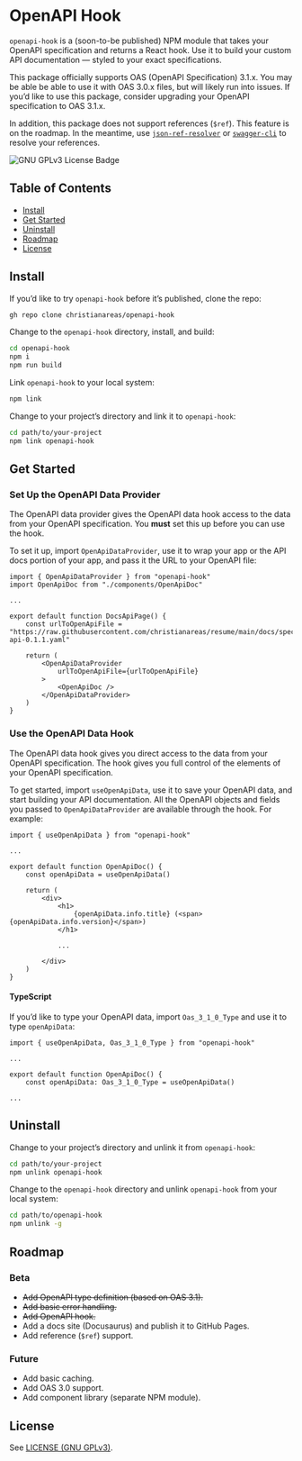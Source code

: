 # OpenAPI Hook
`openapi-hook` is a (soon-to-be published) NPM module that takes your OpenAPI specification and returns a React hook. Use it to build your custom API documentation — styled to your exact specifications.

This package officially supports OAS (OpenAPI Specification) 3.1.x. You may be able be able to use it with OAS 3.0.x files, but will likely run into issues. If you’d like to use this package, consider upgrading your OpenAPI specification to OAS 3.1.x.

In addition, this package does not support references (`$ref`). This feature is on the roadmap. In the meantime, use [`json-ref-resolver`](https://github.com/stoplightio/json-ref-resolver) or [`swagger-cli`](https://github.com/APIDevTools/swagger-cli) to resolve your references.

![GNU GPLv3 License Badge](https://img.shields.io/github/license/christianareas/openapi-hook)

## Table of Contents
- [Install](#install)
- [Get Started](#get-started)
- [Uninstall](#uninstall)
- [Roadmap](#roadmap)
- [License](#license)

## Install
If you’d like to try `openapi-hook` before it’s published, clone the repo:

```bash
gh repo clone christianareas/openapi-hook
```

Change to the `openapi-hook` directory, install, and build:

```bash
cd openapi-hook
npm i
npm run build
```

Link `openapi-hook` to your local system:

```bash
npm link
```

Change to your project’s directory and link it to `openapi-hook`:

```bash
cd path/to/your-project
npm link openapi-hook
```


## Get Started

### Set Up the OpenAPI Data Provider
The OpenAPI data provider gives the OpenAPI data hook access to the data from your OpenAPI specification. You **must** set this up before you can use the hook.

To set it up, import `OpenApiDataProvider`, use it to wrap your app or the API docs portion of your app, and pass it the URL to your OpenAPI file:

```tsx
import { OpenApiDataProvider } from "openapi-hook"
import OpenApiDoc from "./components/OpenApiDoc"

...

export default function DocsApiPage() {
	const urlToOpenApiFile = "https://raw.githubusercontent.com/christianareas/resume/main/docs/spec/_versions/resume-api-0.1.1.yaml"

	return (
		<OpenApiDataProvider
			urlToOpenApiFile={urlToOpenApiFile}
		>
			<OpenApiDoc />
		</OpenApiDataProvider>
	)
}
```

### Use the OpenAPI Data Hook
The OpenAPI data hook gives you direct access to the data from your OpenAPI specification. The hook gives you full control of the elements of your OpenAPI specification.

To get started, import `useOpenApiData`, use it to save your OpenAPI data, and start building your API documentation. All the OpenAPI objects and fields you passed to `OpenApiDataProvider` are available through the hook. For example:

```tsx
import { useOpenApiData } from "openapi-hook"

...

export default function OpenApiDoc() {
	const openApiData = useOpenApiData()

	return (
		<div>
			<h1>
				{openApiData.info.title} (<span>{openApiData.info.version}</span>)
			</h1>
			
			...
			
		</div>
	)
}
```

#### TypeScript
If you’d like to type your OpenAPI data, import `Oas_3_1_0_Type` and use it to type `openApiData`:

```tsx
import { useOpenApiData, Oas_3_1_0_Type } from "openapi-hook"

...

export default function OpenApiDoc() {
	const openApiData: Oas_3_1_0_Type = useOpenApiData()

...
```


## Uninstall
Change to your project’s directory and unlink it from `openapi-hook`:

```bash
cd path/to/your-project
npm unlink openapi-hook
```

Change to the `openapi-hook` directory and unlink `openapi-hook` from your local system:

```bash
cd path/to/openapi-hook
npm unlink -g
```


## Roadmap

### Beta
- ~~Add OpenAPI type definition (based on OAS 3.1).~~
- ~~Add basic error handling.~~
- ~~Add OpenAPI hook.~~
- Add a docs site (Docusaurus) and publish it to GitHub Pages.
- Add reference (`$ref`) support.

### Future
- Add basic caching.
- Add OAS 3.0 support.
- Add component library (separate NPM module).


## License
See [LICENSE (GNU GPLv3)](./LICENSE).